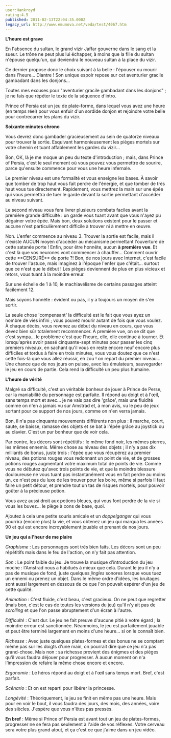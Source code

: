 ```yaml
---
user:Hankroyd
rating:4.5
published: 2011-02-13T22:04:35.000Z
legacy_url: http://www.emunova.net/veda/test/4067.htm
---
```

**L'heure est grave**  

   

En l'absence du sultan, le grand vizir Jaffar gouverne dans le sang et la sueur. Le trône ne peut plus lui échapper, à moins que la fille du sultan n'épouse quelqu'un, qui deviendra le nouveau sultan à la place du vizir.  

Ce dernier propose donc le choix suivant à la belle : l'épouser ou mourir dans l'heure... Diantre ! Son unique espoir repose sur cet aventurier gracile gambadant dans les donjons...  

   

Toutes mes excuses pour "aventurier gracile gambadant dans les donjons" ; je ne fais que répéter le texte de la séquence d'intro.  

   

Prince of Persia est un jeu de plate-forme, dans lequel vous avez une heure (en temps réel) pour vous enfuir d'un sordide donjon et rejoindre votre belle pour contrecarrer les plans du vizir.  

   

   

**Soixante minutes chrono**  

   

Vous devrez donc gambader gracieusement au sein de quatorze niveaux pour trouver la sortie. Esquivant harmonieusement les pièges mortels sur votre chemin et tuant affablement les gardes du vizir...  

   

Bon, OK, là je me moque un peu du texte d'introduction ; mais, dans Prince of Persia, c'est le seul moment où vous pouvez vous permettre de sourire, parce qu'ensuite commence pour vous une heure infernale.  

   

Le premier niveau est une formalité et vous enseigne les bases. À savoir que tomber de trop haut vous fait perdre de l'énergie, et que tomber de très haut vous tue directement. Rapidement, vous mettrez la main sur une épée qui vous permettra de tuer le garde devant la sortie permettant d'accéder au niveau suivant.  

Le second niveau vous fera livrer plusieurs combats faciles avant la première grande difficulté : un garde vous tuant avant que vous n'ayez pu dégainer votre épée. Mais bon, deux solutions existent pour le passer et aucune n'est particulièrement difficile à trouver ni à mettre en œuvre.  

Non. L'enfer commence au niveau 3\. Trouver la sortie est facile, mais il n'existe AUCUN moyen d'accéder au mécanisme permettant l'ouverture de cette satanée porte ! Enfin, pour être honnête, aucun **à première vue**. Et c'est là que vos neurones vont commencer à chauffer... Comment ouvrir cette \*\*CENSURÉ\*\* de porte ?! Bon, de nos jours avec Internet, c'est facile de trouver l'astuce, mais imaginez à l'époque l'enfer que c'était... surtout que ce n'est que le début ! Les pièges deviennent de plus en plus vicieux et retors, vous tuant à la moindre erreur.  

Sur une échelle de 1 à 10, le machiavélisme de certains passages atteint facilement 12\.  

Mais soyons honnête : évident ou pas, il y a toujours un moyen de s'en sortir.  

La seule chose 'compensant' la difficulté est le fait que vous ayez un nombre de vies infini ; vous pouvez mourir autant de fois que vous voulez. À chaque décès, vous revenez au début du niveau en cours, que vous devez bien sûr totalement recommencer. À première vue, on se dit que c'est sympa... le problème c'est que l'heure, elle, elle continue à tourner. Et lorsqu'après avoir passé cinquante-sept minutes pour passer les cinq premiers niveaux, en sachant qu'il vous en reste encore neuf encore plus difficiles et tordus à faire en trois minutes, vous vous doutez que ce n'est cette fois-là que vous allez réussir, eh zou ! on repart du premier niveau... Une chance que de nos jours on puisse, avec les émulateurs, sauvegarder le jeu en cours de partie. Cela rend la difficulté un peu plus humaine.  

   

**L'heure de vérité**  

   

Malgré sa difficulté, c'est un véritable bonheur de jouer à Prince de Perse, car la maniabilité du personnage est parfaite. Il répond au doigt et à l'œil, sans temps mort et avec... je ne vais pas dire 'grâce', mais une fluidité comme on n'en a jamais vu sur Amstrad et, à mon avis, vu le peu de jeux sortant pour ce support de nos jours, comme on n'en verra jamais.  

Bon, il n'a pas cinquante mouvements différents non plus : il marche, court, saute, se baisse, ramasse des objets et se bat à l'épée grâce au joystick ou au clavier. C'est un pur bonheur que de voir cela.  

Par contre, les décors sont répétitifs : le même fond noir, les mêmes pierres, les mêmes ennemis. Même chose au niveau des objets ; il n'y a pas dix milliards de bonus, juste trois : l'épée que vous récupérez au premier niveau, des potions rouges vous redonnant un point de vie, et de grosses potions rouges augmentant votre maximum total de points de vie. Comme vous ne débutez qu'avec trois points de vie, et que la moindre blessure douloureuse ne vous tuant pas instantanément vous en fait perdre au moins un, ce n'est pas du luxe de les trouver pour les boire, même si parfois il faut faire un petit détour, et prendre tout un tas de risques mortels, pour pouvoir goûter à la précieuse potion.  

Vous avez aussi droit aux potions bleues, qui vous font perdre de la vie si vous les buvez... le piège à cons de base, quoi.  

Ajoutez à cela une petite souris amicale et un _doppelganger_ qui vous pourrira (encore plus) la vie, et vous obtenez un jeu qui marqua les années 90 et qui est encore incroyablement jouable et prenant de nos jours.  

   

   

**Un jeu qui a l'heur de me plaire**  

   

_Graphisme_ : Les personnages sont très bien faits. Les décors sont un peu répétitifs mais dans le feu de l'action, on n'y fait pas attention.  

   

_Son_ : Le point faible du jeu. Je trouve la musique d'introduction du jeu moche : l'Amstrad nous a habitués à mieux que cela. Durant le jeu il n'y a pas de musique de fond, juste quelques _jingles_ sonores lorsque vous tuez un ennemi ou prenez un objet. Dans le même ordre d'idées, les bruitages sont aussi largement en dessous de ce que l'on pouvait espérer d'un jeu de cette qualité.  

   

_Animation_ : C'est fluide, c'est beau, c'est gracieux. On ne peut que regretter (mais bon, c'est le cas de toutes les versions du jeu) qu'il n'y ait pas de _scrolling_ et que l'on passe abruptement d'un écran à l'autre.  

   

_Difficulté_ : C'est dur. Le jeu ne fait preuve d'aucune pitié à votre égard ; la moindre erreur est sanctionnée. Néanmoins, le jeu est parfaitement jouable et peut être terminé largement en moins d'une heure... si on le connaît bien.  

   

_Richesse_ : Avec juste quelques plates-formes et des bonus ne se comptant même pas sur les doigts d'une main, on pourrait dire que ce jeu n'a pas grand-chose. Mais non : sa richesse provient des énigmes et des pièges qu'il vous faudra déjouer pour progresser. À aucun moment on n'a l'impression de refaire la même chose encore et encore.  

   

_Ergonomie_ : Le héros répond au doigt et à l'œil sans temps mort. Bref, c'est parfait.  

   

_Scénario_ : Et on est reparti pour libérer la princesse.  

   

_Longévité_ : Théoriquement, le jeu se finit en même pas une heure. Mais pour en voir le bout, il vous faudra des jours, des mois, des années, voire des siècles. J'espère que vous n'êtes pas pressés.  

   

   

**En bref** : Même si Prince of Persia est avant tout un jeu de plates-formes, progresser ne se fera pas seulement à l'aide de vos réflexes. Votre cerveau sera votre plus grand atout, et ça c'est ce que j'aime dans un jeu vidéo.